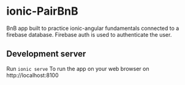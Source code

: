 # ionic-PairBnB

BnB app built to practice ionic-angular fundamentals connected to a firebase database. Firebase auth is used to authenticate the user.

## Development server

Run `ionic serve` To run the app on your web browser on http://localhost:8100
